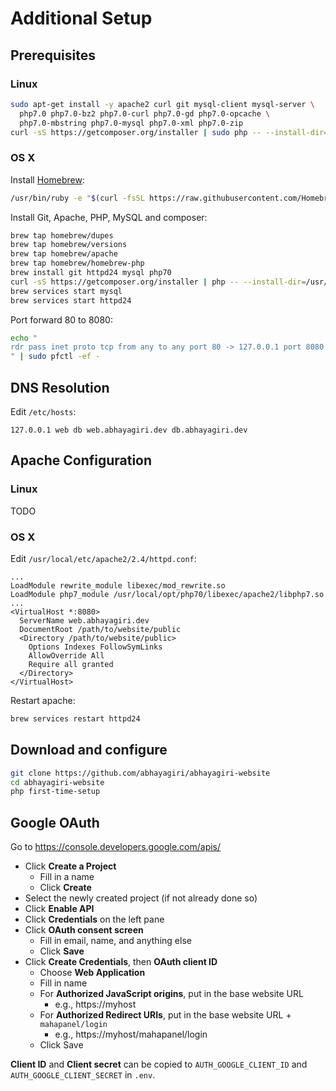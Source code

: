 
# Additional Setup

## Prerequisites

### Linux

```sh
sudo apt-get install -y apache2 curl git mysql-client mysql-server \
  php7.0 php7.0-bz2 php7.0-curl php7.0-gd php7.0-opcache \
  php7.0-mbstring php7.0-mysql php7.0-xml php7.0-zip
curl -sS https://getcomposer.org/installer | sudo php -- --install-dir=/usr/local/bin --filename=composer
```

### OS X

Install [Homebrew](http://brew.sh/):

```sh
/usr/bin/ruby -e "$(curl -fsSL https://raw.githubusercontent.com/Homebrew/install/master/install)"
```

Install Git, Apache, PHP, MySQL and composer:

```sh
brew tap homebrew/dupes
brew tap homebrew/versions
brew tap homebrew/apache
brew tap homebrew/homebrew-php
brew install git httpd24 mysql php70
curl -sS https://getcomposer.org/installer | php -- --install-dir=/usr/local/bin --filename=composer
brew services start mysql
brew services start httpd24
```

Port forward 80 to 8080:

```sh
echo "
rdr pass inet proto tcp from any to any port 80 -> 127.0.0.1 port 8080
" | sudo pfctl -ef -
```

## DNS Resolution

Edit `/etc/hosts`:

```
127.0.0.1 web db web.abhayagiri.dev db.abhayagiri.dev
```

## Apache Configuration

### Linux

TODO

### OS X

Edit `/usr/local/etc/apache2/2.4/httpd.conf`:

```
...
LoadModule rewrite_module libexec/mod_rewrite.so
LoadModule php7_module /usr/local/opt/php70/libexec/apache2/libphp7.so
...
<VirtualHost *:8080>
  ServerName web.abhayagiri.dev
  DocumentRoot /path/to/website/public
  <Directory /path/to/website/public>
    Options Indexes FollowSymLinks
    AllowOverride All
    Require all granted
  </Directory>
</VirtualHost>
```

Restart apache:

```sh
brew services restart httpd24
```

## Download and configure

```sh
git clone https://github.com/abhayagiri/abhayagiri-website
cd abhayagiri-website
php first-time-setup
```

## Google OAuth

Go to https://console.developers.google.com/apis/

- Click **Create a Project**
  - Fill in a name
  - Click **Create**
- Select the newly created project (if not already done so)
- Click **Enable API**
- Click **Credentials** on the left pane
- Click **OAuth consent screen**
  - Fill in email, name, and anything else
  - Click **Save**
- Click **Create Credentials**, then **OAuth client ID**
  - Choose **Web Application**
  - Fill in name
  - For **Authorized JavaScript origins**, put in the base website URL
    - e.g., https://myhost
  - For **Authorized Redirect URIs**, put in the base website URL + `mahapanel/login`
    - e.g., https://myhost/mahapanel/login
  - Click Save

**Client ID** and **Client secret** can be copied to `AUTH_GOOGLE_CLIENT_ID` and `AUTH_GOOGLE_CLIENT_SECRET` in `.env`.
